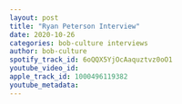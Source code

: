 ```yaml
---
layout: post
title: "Ryan Peterson Interview"
date: 2020-10-26
categories: bob-culture interviews
author: bob-culture
spotify_track_id: 6oQQX5YjOcAaquztvz0oO1
youtube_video_id: 
apple_track_id: 1000496119382
youtube_metadata: 
---
```

